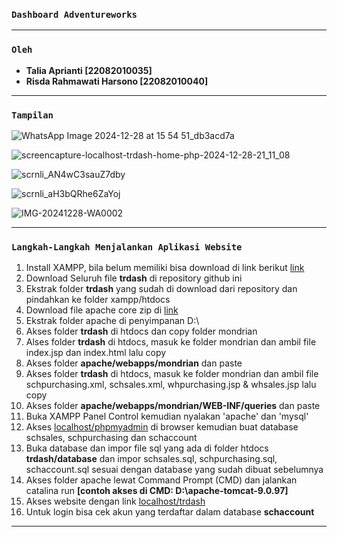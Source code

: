 ### **`Dashboard Adventureworks`**

---

### **`Oleh`**

- **Talia Aprianti          [22082010035]**
- **Risda Rahmawati Harsono [22082010040]**

---
### **`Tampilan`**

![WhatsApp Image 2024-12-28 at 15 54 51_db3acd7a](https://github.com/user-attachments/assets/73689010-8ac0-461a-9aec-9f2f6cac3ed2)

![screencapture-localhost-trdash-home-php-2024-12-28-21_11_08](https://github.com/user-attachments/assets/89484588-73be-4cb2-80c5-7bca5ec43421)

![scrnli_AN4wC3sauZ7dby](https://github.com/user-attachments/assets/ce9cdde5-3274-49b9-ab33-bdb87adde120)

![scrnli_aH3bQRhe6ZaYoj](https://github.com/user-attachments/assets/fa6d4077-ab07-4a62-862b-557d814aced6)

![IMG-20241228-WA0002](https://github.com/user-attachments/assets/1f153210-5da8-4a51-978d-4716f7a2d90b)

---
### **`Langkah-Langkah Menjalankan Aplikasi Website`**

1. Install XAMPP, bila belum memiliki bisa download di link berikut [link](https://www.apachefriends.org/download.html)
2. Download Seluruh file **trdash** di repository github ini
3. Ekstrak folder **trdash** yang sudah di download dari repository dan pindahkan ke folder xampp/htdocs
4. Download file apache core zip di [link](https://tomcat.apache.org/download-90.cgi)
5. Ekstrak folder apache di penyimpanan D:\
6. Akses folder **trdash** di htdocs dan copy folder mondrian
7. Alses folder **trdash** di htdocs, masuk ke folder mondrian dan ambil file index.jsp dan index.html lalu copy
8. Akses folder **apache/webapps/mondrian** dan paste
9. Akses folder **trdash** di htdocs, masuk ke folder mondrian dan ambil file schpurchasing.xml, schsales.xml, whpurchasing.jsp & whsales.jsp lalu copy
10. Akses folder **apache/webapps/mondrian/WEB-INF/queries** dan paste
11. Buka XAMPP Panel Control kemudian nyalakan 'apache' dan 'mysql'
12. Akses [localhost/phpmyadmin](http://localhost/phpmyadmin/) di browser kemudian buat database schsales, schpurchasing dan schaccount
13. Buka database dan impor file sql yang ada di folder htdocs **trdash/database** dan impor schsales.sql, schpurchasing.sql, schaccount.sql sesuai dengan database yang sudah dibuat sebelumnya
14. Akses folder apache lewat Command Prompt (CMD) dan jalankan catalina run **[contoh akses di CMD: D:\apache-tomcat-9.0.97]**
15. Akses website dengan link [localhost/trdash](http://localhost/trdash/)
16. Untuk login bisa cek akun yang terdaftar dalam database **schaccount**
---
